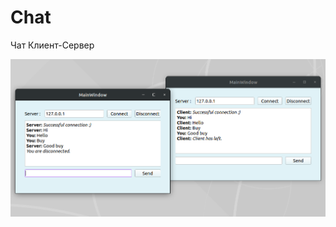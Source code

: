 # Chat

Чат Клиент-Сервер

![Chat screenshot](https://raw.githubusercontent.com/ezuryy/Chat/assets/ChatScreen.png)

